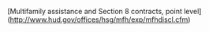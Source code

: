 [Multifamily assistance and Section 8 contracts, point level]
(http://www.hud.gov/offices/hsg/mfh/exp/mfhdiscl.cfm)
